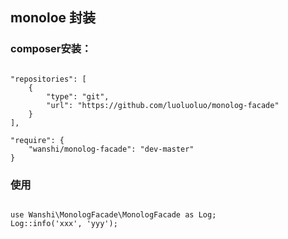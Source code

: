 ## monoloe 封装

### composer安装：

```

"repositories": [
    {
        "type": "git",
        "url": "https://github.com/luoluoluo/monolog-facade"
    }
],

"require": {
    "wanshi/monolog-facade": "dev-master"
}

```

### 使用

```

use Wanshi\MonologFacade\MonologFacade as Log;
Log::info('xxx', 'yyy');

```
